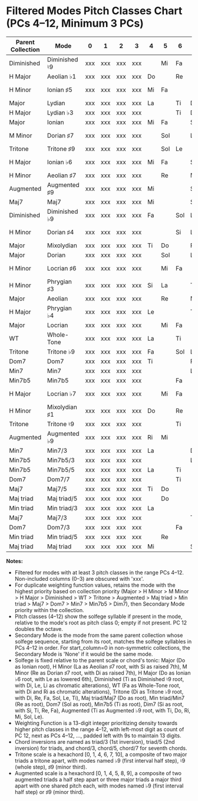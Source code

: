 # Filtered Modes Pitch Classes Chart (PCs 4–12, Minimum 3 PCs)

| Parent Collection | Mode                 | 0   | 1   | 2   | 3   | 4   | 5   | 6   | 7   | 8   | 9   | 10  | 11  | 12  | Secondary Mode       | Weighting Function |
|-------------------|----------------------|-----|-----|-----|-----|-----|-----|-----|-----|-----|-----|-----|-----|-----|----------------------|--------------------|
| Diminished        | Diminished ♮9        | xxx | xxx | xxx | xxx |     | Mi  | Fa  |     | Sol | Le  |     | Li  | Ti  | Diminished ♭9        | 9999122344566 |
| H Major           | Aeolian ♭1           | xxx | xxx | xxx | xxx | Do  |     | Re  |     | Mi  | Fa  |     | Sol | Le  | Ionian ♭6            | 9999122344556 |
| H Minor           | Ionian ♯5            | xxx | xxx | xxx | xxx | Mi  | Fa  |     |     | Si  | La  |     | Ti  | Do  | Phrygian ♯3          | 9999122344456 |
| Major             | Lydian               | xxx | xxx | xxx | xxx | La  |     | Ti  | Do  |     | Re  |     | Mi  | Fa  | Aeolian              | 9999122334556 |
| H Major           | Lydian ♭3            | xxx | xxx | xxx | xxx |     |     | Ti  | Do  |     | Re  |     | Mi  | Fa  | Locrian ♭7           | 9999122334555 |
| Major             | Ionian               | xxx | xxx | xxx | xxx | Mi  | Fa  |     | Sol |     | La  |     | Ti  | Do  | Phrygian             | 9999122334456 |
| M Minor           | Dorian ♯7            | xxx | xxx | xxx | xxx |     | Sol |     | La  |     | Ti  |     | Di  | Re  | Mixolydian ♯4        | 9999122334455 |
| Tritone           | Tritone ♯9           | xxx | xxx | xxx | xxx |     | Sol | Le  |     |     | Ti  |     | Di  | Re  | Tritone ♭9           | 9999122333455 |
| H Major           | Ionian ♭6            | xxx | xxx | xxx | xxx | Mi  | Fa  |     | Sol | Le  |     |     | Ti  | Do  | Phrygian ♭4          | 9999122234456 |
| H Minor           | Aeolian ♯7           | xxx | xxx | xxx | xxx |     | Re  |     | Mi  | Fa  |     |     | Si  | La  | Dorian ♯4            | 9999122234455 |
| Augmented         | Augmented ♯9         | xxx | xxx | xxx | xxx | Mi  |     |     | Sol | Le  |     |     | Ti  | Do  | Augmented ♯9         | 9999122234445 |
| Maj7              | Maj7                 | xxx | xxx | xxx | xxx | Mi  |     |     | Sol |     |     |     | Ti  | Do  | Maj7/3               | 9999122223334 |
| Diminished        | Diminished ♭9        | xxx | xxx | xxx | xxx | Fa  |     | Sol | Le  |     | Li  | Ti  |     | Di  | Diminished ♮9        | 9999112334556 |
| H Minor           | Dorian ♯4            | xxx | xxx | xxx | xxx |     |     | Si  | La  |     | Ti  | Do  |     | Re  | Mixolydian ♯1        | 9999112334555 |
| Major             | Mixolydian           | xxx | xxx | xxx | xxx | Ti  | Do  |     | Re  |     | Mi  | Fa  |     | Sol | Locrian              | 9999112334456 |
| Major             | Dorian               | xxx | xxx | xxx | xxx |     | Sol |     | La  |     | Ti  | Do  |     | Re  | Mixolydian           | 9999112334455 |
| H Minor           | Locrian ♯6           | xxx | xxx | xxx | xxx |     | Mi  | Fa  |     |     | Si  | La  |     | Ti  | Phrygian ♯3          | 9999112333455 |
| H Minor           | Phrygian ♯3          | xxx | xxx | xxx | xxx | Si  | La  |     | Ti  | Do  |     | Re  |     | Mi  | Mixolydian ♯1        | 9999112234456 |
| Major             | Aeolian              | xxx | xxx | xxx | xxx |     | Re  |     | Mi  | Fa  |     | Sol |     | La  | Dorian               | 9999112234455 |
| H Major           | Phrygian ♭4          | xxx | xxx | xxx | xxx | Le  |     |     | Ti  | Do  |     | Re  |     | Mi  | Aeolian ♭1           | 9999112234445 |
| Major             | Locrian              | xxx | xxx | xxx | xxx |     | Mi  | Fa  |     | Sol |     | La  |     | Ti  | Phrygian             | 9999112233455 |
| WT                | Whole-Tone           | xxx | xxx | xxx | xxx | La  |     | Ti  |     | Di  |     | Ri  |     | Fa  | Whole-Tone           | 9999112233445 |
| Tritone           | Tritone ♭9           | xxx | xxx | xxx | xxx | Fa  |     | Sol | Le  |     |     | Ti  |     | Di  | Tritone ♮9           | 9999112223445 |
| Dom7              | Dom7                 | xxx | xxx | xxx | xxx | Ti  |     |     | Re  |     |     | Fa  |     | Sol | Dom7/3               | 9999112223334 |
| Min7              | Min7                 | xxx | xxx | xxx | xxx |     |     |     | La  |     |     | Do  |     | Re  | Min7/5               | 9999112223333 |
| Min7b5            | Min7b5               | xxx | xxx | xxx | xxx |     |     | Fa  |     |     |     | La  |     | Ti  | Min7b5/5             | 9999112222333 |
| H Major           | Locrian ♭7           | xxx | xxx | xxx | xxx |     | Mi  | Fa  |     | Sol | Le  |     |     | Ti  | Phrygian ♭4          | 9999111233455 |
| H Minor           | Mixolydian ♯1        | xxx | xxx | xxx | xxx | Do  |     | Re  |     | Mi  | Fa  |     |     | Si  | Ionian ♯5            | 9999111233445 |
| Tritone           | Tritone ♮9           | xxx | xxx | xxx | xxx |     |     | Ti  |     | Di  | Re  |     |     | Fa  | Tritone ♮9           | 9999111233444 |
| Augmented         | Augmented ♭9         | xxx | xxx | xxx | xxx | Ri  | Mi  |     |     | Sol | Le  |     |     | Ti  | Augmented ♭9         | 9999111233345 |
| Min7              | Min7/3               | xxx | xxx | xxx | xxx | La  |     |     | Do  |     | Re  |     |     | Fa  | Min7/5               | 9999111223334 |
| Min7b5            | Min7b5/3             | xxx | xxx | xxx | xxx |     |     |     | La  |     | Ti  |     |     | Re  | Min7b5/7             | 9999111223333 |
| Min7b5            | Min7b5/5             | xxx | xxx | xxx | xxx | La  |     | Ti  |     |     | Re  |     |     | Fa  | Min7b5/7             | 9999111222334 |
| Dom7              | Dom7/7               | xxx | xxx | xxx | xxx |     |     | Ti  |     |     | Re  |     |     | Fa  | Dom7/3               | 9999111222333 |
| Maj7              | Maj7/5               | xxx | xxx | xxx | xxx | Ti  | Do  |     |     |     | Mi  |     |     | Sol | Maj7/7               | 9999111222234 |
| Maj triad         | Maj triad/5          | xxx | xxx | xxx | xxx |     | Do  |     |     |     | Mi  |     |     | Sol | Maj triad            | 9999111222233 |
| Min triad         | Min triad/3          | xxx | xxx | xxx | xxx | La  |     |     |     |     | Re  |     |     | Fa  | Min triad/5          | 9999111222223 |
| Maj7              | Maj7/3               | xxx | xxx | xxx | xxx |     |     |     | Ti  | Do  |     |     |     | Mi  | Maj7/7               | 9999111123333 |
| Dom7              | Dom7/3               | xxx | xxx | xxx | xxx |     |     | Fa  |     | Sol |     |     |     | Ti  | Dom7/7               | 9999111122333 |
| Min triad         | Min triad/5          | xxx | xxx | xxx | xxx |     | Re  |     |     | Fa  |     |     |     | La  | Min triad            | 9999111122233 |
| Maj triad         | Maj triad            | xxx | xxx | xxx | xxx | Mi  |     |     | Sol |     |     |     |     | Do  | Maj triad/3          | 9999111112223 |

**Notes:**
- Filtered for modes with at least 3 pitch classes in the range PCs 4–12. Non-included columns (0–3) are obscured with 'xxx'.
- For duplicate weighting function values, retains the mode with the highest priority based on collection priority (Major > H Minor > M Minor > H Major > Diminished > WT > Tritone > Augmented > Maj triad > Min triad > Maj7 > Dom7 > Min7 > Min7b5 > Dim7), then Secondary Mode priority within the collection.
- Pitch classes (4–12) show the solfege syllable if present in the mode, relative to the mode's root as pitch class 0; empty if not present. PC 12 doubles the octave.
- Secondary Mode is the mode from the same parent collection whose solfege sequence, starting from its root, matches the solfege syllables in PCs 4–12 in order. For start_column=0 in non-symmetric collections, the Secondary Mode is 'None' if it would be the same mode.
- Solfege is fixed relative to the parent scale or chord's tonic: Major (Do as Ionian root), H Minor (La as Aeolian ♯7 root, with Si as raised 7th), M Minor (Re as Dorian ♯7 root, with Di as raised 7th), H Major (Do as Ionian ♭6 root, with Le as lowered 6th), Diminished (Ti as Diminished ♮9 root, with Di, Le, Li as chromatic alterations), WT (Fa as Whole-Tone root, with Di and Ri as chromatic alterations), Tritone (Di as Tritone ♭9 root, with Di, Re, Fa, Sol, Le, Ti), Maj triad/Maj7 (Do as root), Min triad/Min7 (Re as root), Dom7 (Sol as root), Min7b5 (Ti as root), Dim7 (Si as root, with Si, Ti, Re, Fa), Augmented (Ti as Augmented ♭9 root, with Ti, Do, Ri, Mi, Sol, Le).
- Weighting Function is a 13-digit integer prioritizing density towards higher pitch classes in the range 4–12, with left-most digit as count of PC 12, next as PCs 4–12, ..., padded left with 9s to maintain 13 digits.
- Chord inversions are named as triad/3 (1st inversion), triad/5 (2nd inversion) for triads, and chord/3, chord/5, chord/7 for seventh chords.
- Tritone scale is a hexachord [0, 1, 4, 6, 7, 10], a composite of two major triads a tritone apart, with modes named ♭9 (first interval half step), ♮9 (whole step), ♯9 (minor third).
- Augmented scale is a hexachord [0, 1, 4, 5, 8, 9], a composite of two augmented triads a half step apart or three major triads a major third apart with one shared pitch each, with modes named ♭9 (first interval half step) or ♯9 (minor third).
